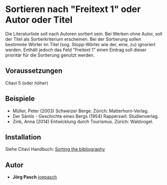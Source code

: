 # Sortieren nach "Freitext 1" oder Autor oder Titel

Die Literaturliste soll nach Autoren sortiert sein. Bei Werken ohne Autor, soll der Titel als Sortierkriterium erscheinen. Bei der Sortierung sollen bestimmte Wörter im Titel (sog. Stopp-Wörter wie der, eine, zu) ignoriert werden. Enthält jedoch das Feld "Freitext 1" einen Eintrag soll dieser prioritär für die Sortierung genutzt werden.

## Voraussetzungen
Citavi 5 (oder höher)

## Beispiele
- Müller, Peter (2003) Schweizer Berge. Zürich: Matterhorn-Verlag.
- Der Säntis - Geschichte eines Bergs (1954) Rapperswil: Studienverlag.
- Zink, Anna (2014) Entwicklung durch Tourismus. Zürich: Waldvogel. 

## Installation
Siehe Citavi Handbuch: [Sorting the bibliography](https://www1.citavi.com/sub/manual6/en/index.html?cse_sorting_the_bibliography.html)

## Autor

* **Jörg Pasch** [joepasch](https://github.com/joepasch)
